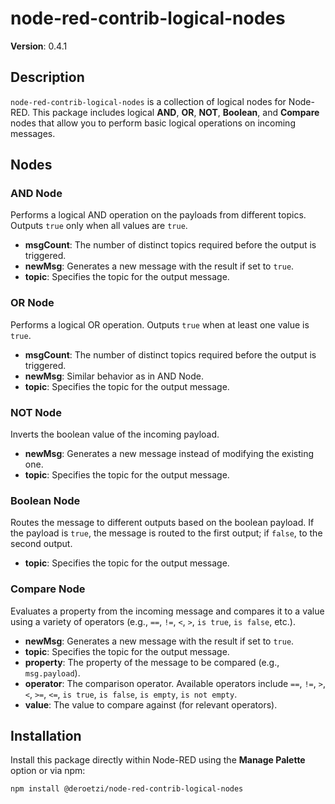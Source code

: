 # node-red-contrib-logical-nodes

**Version**: 0.4.1

## Description

`node-red-contrib-logical-nodes` is a collection of logical nodes for Node-RED. This package includes logical **AND**, **OR**, **NOT**, **Boolean**, and **Compare** nodes that allow you to perform basic logical operations on incoming messages.

## Nodes

### AND Node

Performs a logical AND operation on the payloads from different topics. Outputs `true` only when all values are `true`.

- **msgCount**: The number of distinct topics required before the output is triggered.
- **newMsg**: Generates a new message with the result if set to `true`.
- **topic**: Specifies the topic for the output message.

### OR Node

Performs a logical OR operation. Outputs `true` when at least one value is `true`.

- **msgCount**: The number of distinct topics required before the output is triggered.
- **newMsg**: Similar behavior as in AND Node.
- **topic**: Specifies the topic for the output message.

### NOT Node

Inverts the boolean value of the incoming payload.

- **newMsg**: Generates a new message instead of modifying the existing one.
- **topic**: Specifies the topic for the output message.

### Boolean Node

Routes the message to different outputs based on the boolean payload. If the payload is `true`, the message is routed to the first output; if `false`, to the second output.

- **topic**: Specifies the topic for the output message.

### Compare Node

Evaluates a property from the incoming message and compares it to a value using a variety of operators (e.g., `==`, `!=`, `<`, `>`, `is true`, `is false`, etc.).

- **newMsg**: Generates a new message with the result if set to `true`.
- **topic**: Specifies the topic for the output message.
- **property**: The property of the message to be compared (e.g., `msg.payload`).
- **operator**: The comparison operator. Available operators include `==`, `!=`, `>`, `<`, `>=`, `<=`, `is true`, `is false`, `is empty`, `is not empty`.
- **value**: The value to compare against (for relevant operators).

## Installation

Install this package directly within Node-RED using the **Manage Palette** option or via npm:

```bash
npm install @deroetzi/node-red-contrib-logical-nodes
```
